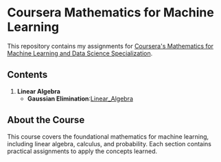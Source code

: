 # Coursera Mathematics for Machine Learning

This repository contains my assignments for [Coursera's Mathematics for Machine Learning and Data Science Specialization](https://www.coursera.org/specializations/mathematics-for-machine-learning-and-data-science).
## Contents

1. **Linear Algebra**
   - **Gaussian Elimination**:[Linear_Algebra](Linear_Algebra/) 

## About the Course

This course covers the foundational mathematics for machine learning, including linear algebra, calculus, and probability. Each section contains practical assignments to apply the concepts learned.

